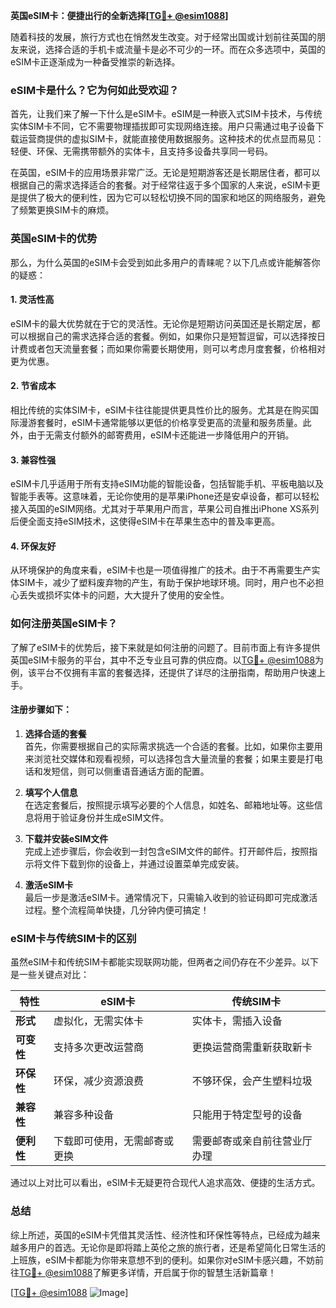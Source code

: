 **英国eSIM卡：便捷出行的全新选择[[TG💪+ @esim1088](https://t.me/s/esim1088)]**

随着科技的发展，旅行方式也在悄然发生改变。对于经常出国或计划前往英国的朋友来说，选择合适的手机卡或流量卡是必不可少的一环。而在众多选项中，英国的eSIM卡正逐渐成为一种备受推崇的新选择。

### eSIM卡是什么？它为何如此受欢迎？

首先，让我们来了解一下什么是eSIM卡。eSIM是一种嵌入式SIM卡技术，与传统实体SIM卡不同，它不需要物理插拔即可实现网络连接。用户只需通过电子设备下载运营商提供的虚拟SIM卡，就能直接使用数据服务。这种技术的优点显而易见：轻便、环保、无需携带额外的实体卡，且支持多设备共享同一号码。

在英国，eSIM卡的应用场景非常广泛。无论是短期游客还是长期居住者，都可以根据自己的需求选择适合的套餐。对于经常往返于多个国家的人来说，eSIM卡更是提供了极大的便利性，因为它可以轻松切换不同的国家和地区的网络服务，避免了频繁更换SIM卡的麻烦。

### 英国eSIM卡的优势

那么，为什么英国的eSIM卡会受到如此多用户的青睐呢？以下几点或许能解答你的疑惑：

#### 1. **灵活性高**
   eSIM卡的最大优势就在于它的灵活性。无论你是短期访问英国还是长期定居，都可以根据自己的需求选择合适的套餐。例如，如果你只是短暂逗留，可以选择按日计费或者包天流量套餐；而如果你需要长期使用，则可以考虑月度套餐，价格相对更为优惠。

#### 2. **节省成本**
   相比传统的实体SIM卡，eSIM卡往往能提供更具性价比的服务。尤其是在购买国际漫游套餐时，eSIM卡通常能够以更低的价格享受更高的流量和服务质量。此外，由于无需支付额外的邮寄费用，eSIM卡还能进一步降低用户的开销。

#### 3. **兼容性强**
   eSIM卡几乎适用于所有支持eSIM功能的智能设备，包括智能手机、平板电脑以及智能手表等。这意味着，无论你使用的是苹果iPhone还是安卓设备，都可以轻松接入英国的eSIM网络。尤其对于苹果用户而言，苹果公司自推出iPhone XS系列后便全面支持eSIM技术，这使得eSIM卡在苹果生态中的普及率更高。

#### 4. **环保友好**
   从环境保护的角度来看，eSIM卡也是一项值得推广的技术。由于不再需要生产实体SIM卡，减少了塑料废弃物的产生，有助于保护地球环境。同时，用户也不必担心丢失或损坏实体卡的问题，大大提升了使用的安全性。

### 如何注册英国eSIM卡？

了解了eSIM卡的优势后，接下来就是如何注册的问题了。目前市面上有许多提供英国eSIM卡服务的平台，其中不乏专业且可靠的供应商。以[TG💪+ @esim1088](https://t.me/s/esim1088)为例，该平台不仅拥有丰富的套餐选择，还提供了详尽的注册指南，帮助用户快速上手。

#### 注册步骤如下：
1. **选择合适的套餐**  
   首先，你需要根据自己的实际需求挑选一个合适的套餐。比如，如果你主要用来浏览社交媒体和观看视频，可以选择包含大量流量的套餐；如果主要是打电话和发短信，则可以侧重语音通话方面的配置。

2. **填写个人信息**  
   在选定套餐后，按照提示填写必要的个人信息，如姓名、邮箱地址等。这些信息将用于验证身份并生成eSIM文件。

3. **下载并安装eSIM文件**  
   完成上述步骤后，你会收到一封包含eSIM文件的邮件。打开邮件后，按照指示将文件下载到你的设备上，并通过设置菜单完成安装。

4. **激活eSIM卡**  
   最后一步是激活eSIM卡。通常情况下，只需输入收到的验证码即可完成激活过程。整个流程简单快捷，几分钟内便可搞定！

### eSIM卡与传统SIM卡的区别

虽然eSIM卡和传统SIM卡都能实现联网功能，但两者之间仍存在不少差异。以下是一些关键点对比：

| 特性          | eSIM卡                          | 传统SIM卡                      |
|---------------|---------------------------------|--------------------------------|
| **形式**      | 虚拟化，无需实体卡              | 实体卡，需插入设备             |
| **可变性**    | 支持多次更改运营商               | 更换运营商需重新获取新卡       |
| **环保性**    | 环保，减少资源浪费               | 不够环保，会产生塑料垃圾       |
| **兼容性**    | 兼容多种设备                    | 只能用于特定型号的设备         |
| **便利性**    | 下载即可使用，无需邮寄或更换     | 需要邮寄或亲自前往营业厅办理   |

通过以上对比可以看出，eSIM卡无疑更符合现代人追求高效、便捷的生活方式。

### 总结

综上所述，英国的eSIM卡凭借其灵活性、经济性和环保性等特点，已经成为越来越多用户的首选。无论你是即将踏上英伦之旅的旅行者，还是希望简化日常生活的上班族，eSIM卡都能为你带来意想不到的便利。如果你对eSIM卡感兴趣，不妨前往[TG💪+ @esim1088](https://t.me/s/esim1088)了解更多详情，开启属于你的智慧生活新篇章！

[[TG💪+ @esim1088](https://t.me/s/esim1088) ![Image](https://i.postimg.cc/4NQfJmqS/Snipaste-2025-05-13-00-14-12.png)]